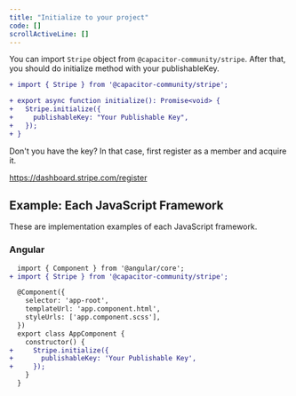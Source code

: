 ```yaml
---
title: "Initialize to your project"
code: []
scrollActiveLine: []
---
```


You can import `Stripe` object from `@capacitor-community/stripe`. After that, you should do initialize method with your publishableKey. 

```diff ts
+ import { Stripe } from '@capacitor-community/stripe';

+ export async function initialize(): Promise<void> {
+   Stripe.initialize({
+     publishableKey: "Your Publishable Key",
+   });
+ }
```

Don't you have the key? In that case, first register as a member and acquire it.

https://dashboard.stripe.com/register

## Example: Each JavaScript Framework

These are implementation examples of each JavaScript framework.

### Angular

```diff ts: app.component.ts
  import { Component } from '@angular/core';
+ import { Stripe } from '@capacitor-community/stripe';

  @Component({
    selector: 'app-root',
    templateUrl: 'app.component.html',
    styleUrls: ['app.component.scss'],
  })
  export class AppComponent {
    constructor() {
+     Stripe.initialize({
+       publishableKey: 'Your Publishable Key',
+     });
    }
  }
```